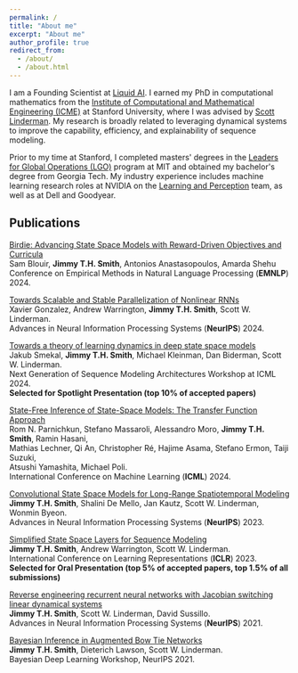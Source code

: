 ```yaml
---
permalink: /
title: "About me"
excerpt: "About me"
author_profile: true
redirect_from: 
  - /about/
  - /about.html
---
```


I am a Founding Scientist at [Liquid AI](https://www.liquid.ai/). I earned my PhD in computational mathematics from the [Institute of Computational and Mathematical Engineering (ICME)](https://icme.stanford.edu/) at Stanford University, where I was advised by [Scott Linderman](https://web.stanford.edu/~swl1/). My research is broadly related to leveraging dynamical systems to improve the capability, efficiency, and explainability of sequence modeling.

Prior to my time at Stanford, I completed masters' degrees in the [Leaders for Global Operations (LGO)](https://lgo.mit.edu/) program at MIT and obtained my bachelor's degree from Georgia Tech. My industry experience includes machine learning research roles at NVIDIA on the [Learning and Perception](https://research.nvidia.com/labs/lpr/) team, as well as at Dell and Goodyear. 


## Publications
[Birdie: Advancing State Space Models with Reward-Driven Objectives and Curricula](https://arxiv.org/abs/2411.01030) \
Sam Blouir, **Jimmy T.H. Smith**, Antonios Anastasopoulos, Amarda Shehu \
Conference on Empirical Methods in Natural Language Processing (**EMNLP**) 2024.


[Towards Scalable and Stable Parallelization of Nonlinear RNNs](https://arxiv.org/abs/2407.19115) \
Xavier Gonzalez, Andrew Warrington, **Jimmy T.H. Smith**, Scott W. Linderman. \
Advances in Neural Information Processing Systems (**NeurIPS**) 2024.


[Towards a theory of learning dynamics in deep state space models](https://arxiv.org/abs/2407.07279) \
Jakub Smekal, **Jimmy T.H. Smith**, Michael Kleinman, Dan Biderman, Scott W. Linderman. \
Next Generation of Sequence Modeling Architectures Workshop at ICML 2024. \
**Selected for Spotlight Presentation (top 10% of accepted papers)**

[State-Free Inference of State-Space Models: The Transfer Function Approach](https://arxiv.org/abs/2405.06147)\
Rom N. Parnichkun, Stefano Massaroli, Alessandro Moro, **Jimmy T.H. Smith**, Ramin Hasani,\
Mathias Lechner, Qi An, Christopher Ré, Hajime Asama, Stefano Ermon, Taiji Suzuki, \
Atsushi Yamashita, Michael Poli. \
International Conference on Machine Learning (**ICML**) 2024.

[Convolutional State Space Models for Long-Range Spatiotemporal Modeling](https://arxiv.org/abs/2310.19694)\
**Jimmy T.H. Smith**, Shalini De Mello, Jan Kautz, Scott W. Linderman, Wonmin Byeon.\
Advances in Neural Information Processing Systems (**NeurIPS**) 2023.

[Simplified State Space Layers for Sequence Modeling](https://arxiv.org/abs/2208.04933)\
**Jimmy T.H. Smith**, Andrew Warrington, Scott W. Linderman. \
International Conference on Learning Representations (**ICLR**) 2023. \
**Selected for Oral Presentation (top 5% of accepted papers, top 1.5% of all submissions)**

[Reverse engineering recurrent neural networks with Jacobian switching linear dynamical systems](https://arxiv.org/abs/2111.01256)\
**Jimmy T.H. Smith**, Scott W. Linderman, David Sussillo. \
Advances in Neural Information Processing Systems (**NeurIPS**) 2021.

[Bayesian Inference in Augmented Bow Tie Networks](http://bayesiandeeplearning.org/2021/papers/61.pdf)\
**Jimmy T.H. Smith**, Dieterich Lawson, Scott W. Linderman. \
Bayesian Deep Learning Workshop, NeurIPS 2021.




